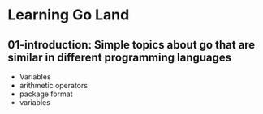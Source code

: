 # Learning Go Land
## 01-introduction: Simple topics about go that are similar in different programming languages 
- Variables 
- arithmetic operators 
- package format
- variables
